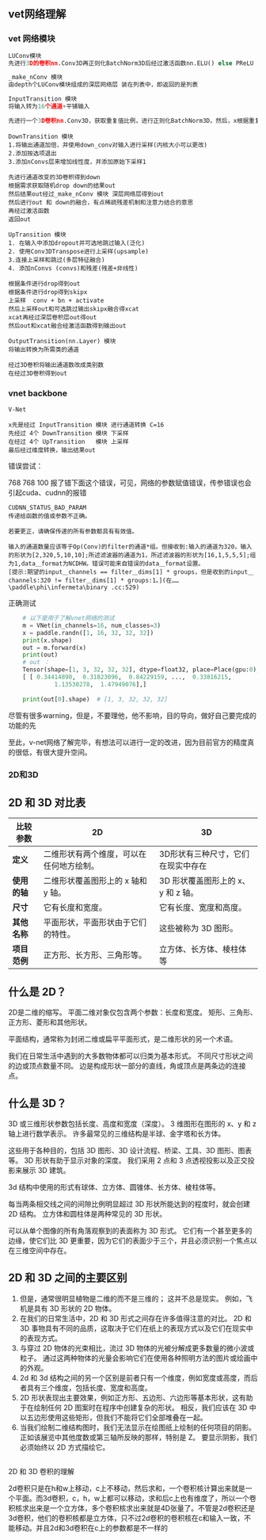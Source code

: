 ## vet网络理解

### vet 网络模块

```python
LUConv模块
先进行3D的卷积nn.Conv3D再正则化BatchNorm3D后经过激活函数nn.ELU() else PReLU
```

```python
_make_nConv 模块
由depth个LUConv模块组成的深层网络层 装在列表中，即返回的是列表
```

```python
InputTransition 模块
将输入转为16个通道+平铺输入

先进行一个3D卷积nn.Conv3D，获取重复值比例，进行正则化BatchNorm3D，然后，x根据重复值比例重复值，返回进过一次3D卷积nn.Conv3D的out和经过激活函数的x
```

```
DownTransition 模块
1.将输出通道加倍，并使用down_conv对输入进行采样(内核大小可以更改)
2.添加按选项退出
3.添加nConvs层来增加线性度，并添加原始下采样1

先进行通道改变的3D卷积得到down
根据需求获取随机drop down的结果out
然后结果out经过_make_nConv 模块 深层网络层得到out
然后进行out 和 down的融合，有点稀疏残差机制和注意力结合的意思
再经过激活函数
返回out

```

```
UpTransition 模块
1. 在输入中添加dropout并可选地跳过输入(泛化)
2. 使用Conv3DTranspose进行上采样(upsample)
3.连接上采样和跳过(多层特征融合)
4. 添加nConvs (convs)和残差(残差+非线性)

根据条件进行drop得到out
根据条件进行drop得到skipx
上采样  conv + bn + activate
然后上采样out和可选跳过输出skipx融合得xcat
xcat再经过深层卷积层out得out
然后out和xcat融合经激活函数得到输出out

```

```
OutputTransition(nn.Layer) 模块
将输出转换为所需类的通道

经过3D卷积将输出通道数改成类别数
在经过3D卷积得到out
```



### vnet backbone

```
V-Net

x先是经过 InputTransition 模块 进行通道转换 C=16 
先经过 4个 DownTransition 模块 下采样
在经过 4个 UpTransition   模块 上采样
最后经过维度转换，输出结果out
```



错误尝试：

768 768 100   报了错下面这个错误，可见，网络的参数赋值错误，传参错误也会引起cuda、cudnn的报错

```
CUDNN_STATUS_BAD_PARAM
传递给函数的值或参数不正确。

若要更正，请确保传递的所有参数都具有有效值。
```



```
输入的通道数量应该等于Op(Conv)的filter的通道*组。但接收到:输入的通道为320，输入的形状为[2,320,5,10,10];所述滤波器的通道为1，所述滤波器的形状为[16,1,5,5,5];组为1,data＿format为NCDHW。错误可能来自错误的data＿format设置。
[提示:期望的input＿channels == filter＿dims[1] * groups，但是收到的input＿channels:320 != filter＿dims[1] * groups:1。](在……\paddle\phi\infermeta\binary .cc:529)
```



正确测试

```python
    # 以下是用于了解vnet网络的测试
    m = VNet(in_channels=16, num_classes=3)
    x = paddle.randn([1, 16, 32, 32, 32])
    print(x.shape)
    out = m.forward(x)
    print(out)   
    # out ：
    Tensor(shape=[1, 3, 32, 32, 32], dtype=float32, place=Place(gpu:0), stop_gradient=False,
    [ [ 0.34414890,  0.31823096,  0.84229159, ...,  0.33816215,
             1.13530278,  1.47949076],]
    
    print(out[0].shape)  # [1, 3, 32, 32, 32]
```

尽管有很多warning，但是，不要理他，他不影响，目的导向，做好自己要完成的功能的先

至此，v-net网络了解完毕，有想法可以进行一定的改进，因为目前官方的精度真的很低，有很大提升空间。

### 2D和3D

## 2D 和 3D 对比表



| **比较参数** | **2D**                                   | **3D**                             |
| ------------ | ---------------------------------------- | ---------------------------------- |
| **定义**     | 二维形状有两个维度，可以在任何地方绘制。 | 3D形状有三种尺寸，它们在现实中存在 |
| **使用的轴** | 二维形状覆盖图形上的 x 轴和 y 轴。       | 3D 形状覆盖图形上的 x、y 和 z 轴。 |
| **尺寸**     | 它有长度和宽度。                         | 它有长度、宽度和高度。             |
| **其他名称** | 平面形状，平面形状由于它们的特性。       | 这些被称为 3D 图形。               |
| **项目范例** | 正方形、长方形、三角形等。               | 立方体、长方体、棱柱体等           |



## 什么是 2D？

2D是二维的缩写。 平面二维对象仅包含两个参数：长度和宽度。 矩形、三角形、正方形、菱形和其他形状。

平面结构，通常称为封闭二维或扁平平面形式，是二维形状的另一个术语。

我们在日常生活中遇到的大多数物体都可以归类为基本形式。 不同尺寸形状之间的边或顶点数量不同。 边是构成形状一部分的直线，角或顶点是两条边的连接点。



## 什么是 3D？ 

3D 或三维形状参数包括长度、高度和宽度（深度）。 3 维图形在图形的 x、y 和 z 轴上进行数学表示。 许多最常见的三维结构是半球、金字塔和长方体。

这些用于各种目的，包括 3D 图形、3D 设计流程、桥梁、工具、3D 图形、图表等。 3D 形状有助于显示对象的深度。 我们采用 2 点和 3 点透视投影以及正交投影来展示 3D 建筑。

3d 结构中使用的形式有球体、立方体、圆锥体、长方体、棱柱体等。 



每当两条相交线之间的间隙比例明显超过 3D 形状所能达到的程度时，就会创建 2D 结构。 立方体和圆柱体是两种常见的 3D 形状。

可以从单个图像的所有角落观察到的表面称为 3D 形式。 它们有一个甚至更多的边缘，使它们比 3D 更重要，因为它们的表面少于三个，并且必须识别一个焦点以在三维空间中存在。 

## 2D 和 3D 之间的主要区别

1. 但是，通常很明显植物是二维的而不是三维的； 这并不总是现实。 例如，飞机是具有 3D 形状的 2D 物体。
2. 在我们的日常生活中，2D 和 3D 形式之间存在许多值得注意的对比。 2D 和 3D 事物具有不同的品质，这取决于它们在纸上的表现方式以及它们在现实中的表现方式。
3. 与穿过 2D 物体的光束相比，流过 3D 物体的光被分解成更多数量的微小波或粒子。 通过这两种物体的光量会影响它们在使用各种照明方法的图片或绘画中的外观。
4. 2d 和 3d 结构之间的另一个区别是前者只有一个维度，例如宽度或高度，而后者具有三个维度，包括长度、宽度和高度。
5. 2D 形状表现出主要效果，例如正方形、五边形、六边形等基本形状，这有助于在绘制任何 2D 图案时在程序中创建复杂的形状。 相反，我们应该在 3D 中以五边形使用这些矩形，但我们不能将它们全部堆叠在一起。
6. 当我们绘制二维结构图时，我们无法显示在绘图纸上绘制的任何项目的阴影。 正如该展览中其他度数或第三轴所反映的那样，特别是 Z。 要显示阴影，我们必须始终以 2D 方式描绘它。

## 

2D 和 3D 卷积的理解

2d卷积只是在h和w上移动，c上不移动，然后求和，一个卷积核计算出来就是一个平面。而3d卷积，c，h，w上都可以移动，求和后c上也有维度了，所以一个卷积核求出来是一个立方体，多个卷积核求出来就是4D张量了。不管是2d卷积还是3d卷积，他们的卷积核都是立方体，只不过2d卷积的卷积核在c和输入一致，不能移动。并且2d和3d卷积在c上的参数都是不一样的







